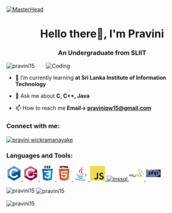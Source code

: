 [![MasterHead](https://upload.wikimedia.org/wikipedia/commons/4/4c/Digital_rain_banner.gif)](https://pravini15.io)

<h1 align="center">Hello there👋, I'm Pravini</h1>
<h3 align="center">An Undergraduate from SLIIT</h3>

<img align ="right" alt="Coding" width="400" src="https://resultpediabd.com/wp-content/uploads/2019/08/me.gif">

<p align="left"> <img src="https://komarev.com/ghpvc/?username=pravini15&label=Profile%20views&color=0e75b6&style=flat" alt="pravini15" /> </p>

- 🌱 I’m currently learning **at Sri Lanka Institute of Information Technology**

- 💬 Ask me about **C, C++, Java**

- 📫 How to reach me **Email-> pravinipw15@gmail.com**

<h3 align="left">Connect with me:</h3>
<p align="left">
<a href="https://linkedin.com/in/pravini wickramanayake" target="blank"><img align="center" src="https://raw.githubusercontent.com/rahuldkjain/github-profile-readme-generator/master/src/images/icons/Social/linked-in-alt.svg" alt="pravini wickramanayake" height="30" width="40" /></a>
</p>

<h3 align="left">Languages and Tools:</h3>
<p align="left"> <a href="https://www.cprogramming.com/" target="_blank" rel="noreferrer"> <img src="https://raw.githubusercontent.com/devicons/devicon/master/icons/c/c-original.svg" alt="c" width="40" height="40"/> </a> <a href="https://www.w3schools.com/cpp/" target="_blank" rel="noreferrer"> <img src="https://raw.githubusercontent.com/devicons/devicon/master/icons/cplusplus/cplusplus-original.svg" alt="cplusplus" width="40" height="40"/> </a> <a href="https://www.w3schools.com/css/" target="_blank" rel="noreferrer"> <img src="https://raw.githubusercontent.com/devicons/devicon/master/icons/css3/css3-original-wordmark.svg" alt="css3" width="40" height="40"/> </a> <a href="https://www.w3.org/html/" target="_blank" rel="noreferrer"> <img src="https://raw.githubusercontent.com/devicons/devicon/master/icons/html5/html5-original-wordmark.svg" alt="html5" width="40" height="40"/> </a> <a href="https://www.java.com" target="_blank" rel="noreferrer"> <img src="https://raw.githubusercontent.com/devicons/devicon/master/icons/java/java-original.svg" alt="java" width="40" height="40"/> </a> <a href="https://developer.mozilla.org/en-US/docs/Web/JavaScript" target="_blank" rel="noreferrer"> <img src="https://raw.githubusercontent.com/devicons/devicon/master/icons/javascript/javascript-original.svg" alt="javascript" width="40" height="40"/> </a> <a href="https://www.microsoft.com/en-us/sql-server" target="_blank" rel="noreferrer"> <img src="https://www.svgrepo.com/show/303229/microsoft-sql-server-logo.svg" alt="mssql" width="40" height="40"/> </a> <a href="https://www.mysql.com/" target="_blank" rel="noreferrer"> <img src="https://raw.githubusercontent.com/devicons/devicon/master/icons/mysql/mysql-original-wordmark.svg" alt="mysql" width="40" height="40"/> </a><a href="https://www.php.net" target="_blank" rel="noreferrer"> <img src="https://raw.githubusercontent.com/devicons/devicon/master/icons/php/php-original.svg" alt="php" width="40" height="40"/> </a> </p>

<p><img align="left" src="https://github-readme-stats.vercel.app/api/top-langs?username=pravini15&show_icons=true&locale=en&layout=compact" alt="pravini15" /></p>

<p>&nbsp;<img align="center" src="https://github-readme-stats.vercel.app/api?username=pravini15&show_icons=true&locale=en" alt="pravini15" /></p>

<p><img align="center" src="https://github-readme-streak-stats.herokuapp.com/?user=pravini15&" alt="pravini15" /></p>


